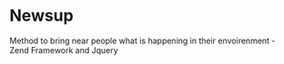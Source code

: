 Newsup
======

Method to bring near people what is happening in their envoirenment - Zend Framework and Jquery
